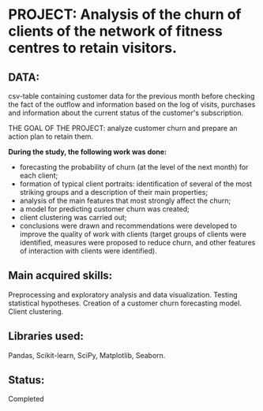 # PROJECT: Analysis of the churn of clients of the network of fitness centres to retain visitors.

## DATA:
csv-table containing customer data for the previous month before checking the fact of the outflow and information based on the log of visits, purchases and information about the current status of the customer's subscription.

THE GOAL OF THE PROJECT:
analyze customer churn and prepare an action plan to retain them.

**During the study, the following work was done:**
- forecasting the probability of churn (at the level of the next month) for each client;
- formation of typical client portraits: identification of several of the most striking groups and a description of their main properties;
- analysis of the main features that most strongly affect the churn;
- a model for predicting customer churn was created;
- client clustering was carried out;
- conclusions were drawn and recommendations were developed to improve the quality of work with clients (target groups of clients were identified, measures were proposed to reduce churn, and other features of interaction with clients were identified).

## Main acquired skills:
Preprocessing and exploratory analysis and data visualization. Testing statistical hypotheses. Creation of a customer churn forecasting model. Client clustering.

## Libraries used:
Pandas, Scikit-learn, SciPy, Matplotlib, Seaborn.

## Status:
Completed